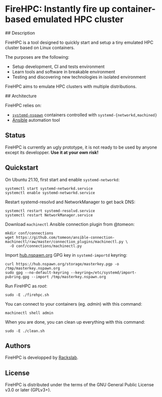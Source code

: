 # FireHPC: Instantly fire up container-based emulated HPC cluster

## Description

FireHPC is a tool designed to quickly start and setup a tiny emulated HPC
cluster based on Linux containers.

The purposes are the following:

- Setup development, CI and tests environment
- Learn tools and software in breakable environment
- Testing and discovering new technologies in isolated environment

FireHPC aims to emulate HPC clusters with multiple distributions.

## Architecture

FireHPC relies on:

- [`systemd-nspawn`](https://www.freedesktop.org/software/systemd/man/systemd-nspawn.html) containers controlled with `systemd-{networkd,machined}`
- [Ansible](https://docs.ansible.com/ansible/latest/index.html) automation tool

## Status

FireHPC is currently an ugly prototype, it is not ready to be used by anyone
except its developper. **Use it at your own risk!**

## Quickstart

On Ubuntu 21.10, first start and enable `systemd-networkd`:

```
systemctl start systemd-networkd.service
systemctl enable systemd-networkd.service
```

Restart systemd-resolvd and NetworkManager to get back DNS:

```
systemctl restart systemd-resolvd.service
systemctl restart NetworkManager.service
```

Download `machinectl` Ansible connection plugin from @tomeon:

```
mkdir conf/connections
wget https://github.com/tomeon/ansible-connection-machinectl/raw/master/connection_plugins/machinectl.py \
  -O conf/connections/machinectl.py
```

Import [hub.nspawn.org](https://hub.nspawn.org) GPG key in `systemd-importd`
keyring:

```
curl https://hub.nspawn.org/storage/masterkey.pgp -o /tmp/masterkey.nspawn.org
sudo gpg --no-default-keyring --keyring=/etc/systemd/import-pubring.gpg --import /tmp/masterkey.nspawn.org
```

Run FireHPC as _root_:

```
sudo -E ./firehpc.sh
```

You can connect to your containers (eg. _admin_) with this command:

```
machinectl shell admin
```

When you are done, you can clean up everything with this command:


```
sudo -E ./clean.sh
```

## Authors

FireHPC is developped by [Rackslab](https://rackslab.io).

## License

FireHPC is distributed under the terms of the GNU General Public License v3.0 or
later (GPLv3+).
